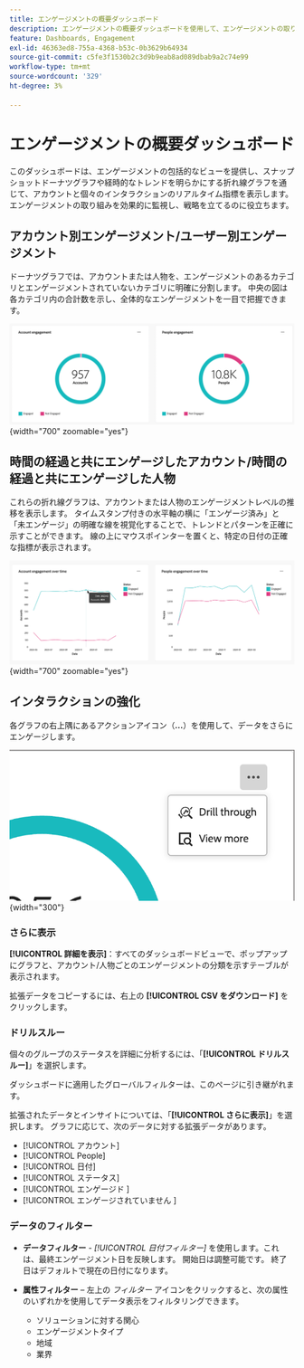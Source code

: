 ```yaml
---
title: エンゲージメントの概要ダッシュボード
description: エンゲージメントの概要ダッシュボードを使用して、エンゲージメントの取り組みを監視する方法について説明します。
feature: Dashboards, Engagement
exl-id: 46363ed8-755a-4368-b53c-0b3629b64934
source-git-commit: c5fe3f1530b2c3d9b9eab8ad089dbab9a2c74e99
workflow-type: tm+mt
source-wordcount: '329'
ht-degree: 3%

---
```


# エンゲージメントの概要ダッシュボード

このダッシュボードは、エンゲージメントの包括的なビューを提供し、スナップショットドーナツグラフや経時的なトレンドを明らかにする折れ線グラフを通じて、アカウントと個々のインタラクションのリアルタイム指標を表示します。 エンゲージメントの取り組みを効果的に監視し、戦略を立てるのに役立ちます。

<!-- To generate a shareable PDF of your current view, click **[!UICONTROL Export]** at the top-right corner of the page. To engage with the data, use the action menu in the top-right corner. -->

## アカウント別エンゲージメント/ユーザー別エンゲージメント

ドーナツグラフでは、アカウントまたは人物を、エンゲージメントのあるカテゴリとエンゲージメントされていないカテゴリに明確に分割します。 中央の図は各カテゴリ内の合計数を示し、全体的なエンゲージメントを一目で把握できます。

![ 口座及び人の関与 ](assets/engagement-accounts-people.png){width="700" zoomable="yes"}

## 時間の経過と共にエンゲージしたアカウント/時間の経過と共にエンゲージした人物

これらの折れ線グラフは、アカウントまたは人物のエンゲージメントレベルの推移を表示します。 タイムスタンプ付きの水平軸の横に「エンゲージ済み」と「未エンゲージ」の明確な線を視覚化することで、トレンドとパターンを正確に示すことができます。 線の上にマウスポインターを置くと、特定の日付の正確な指標が表示されます。

![ 経年変化に応じた取引先企業や取引先企業によるエンゲージメント ](assets/engagement-accounts-people-over-time.png){width="700" zoomable="yes"}

## インタラクションの強化

各グラフの右上隅にあるアクションアイコン（**...**）を使用して、データをさらにエンゲージします。

![ エンゲージメントダッシュボードデータ – アクションメニュー ](assets/engagement-action-menu.png){width="300"}

### さらに表示

**[!UICONTROL 詳細を表示]**：すべてのダッシュボードビューで、ポップアップにグラフと、アカウント/人物ごとのエンゲージメントの分類を示すテーブルが表示されます。

拡張データをコピーするには、右上の **[!UICONTROL CSV をダウンロード]** をクリックします。

### ドリルスルー

個々のグループのステータスを詳細に分析するには、「**[!UICONTROL ドリルスルー]**」を選択します。

ダッシュボードに適用したグローバルフィルターは、このページに引き継がれます。

拡張されたデータとインサイトについては、「**[!UICONTROL さらに表示]**」を選択します。 グラフに応じて、次のデータに対する拡張データがあります。

* [!UICONTROL アカウント]
* [!UICONTROL People]
* [!UICONTROL 日付]
* [!UICONTROL ステータス]
* [!UICONTROL  エンゲージド ]
* [!UICONTROL  エンゲージされていません ]
<!-- 
* [!UICONTROL Engagement activities]
* [!UICONTROL Last engagement date]
* [!UICONTROL Region]
* [!UICONTROL Industry]
* [!UICONTROL People]
* [!UICONTROL Name]
* [!UICONTROL Person ID]
* [!UICONTROL Status]
* [!UICONTROL Email]
--->

### データのフィルター

* **データフィルター** - _[!UICONTROL 日付フィルター]_ を使用します。これは、最終エンゲージメント日を反映します。 開始日は調整可能です。 終了日はデフォルトで現在の日付になります。

* **属性フィルター** – 左上の _フィルター_ アイコンをクリックすると、次の属性のいずれかを使用してデータ表示をフィルタリングできます。

   * ソリューションに対する関心
   * エンゲージメントタイプ
   * 地域
   * 業界
  <!-- * Account's Industry -->
